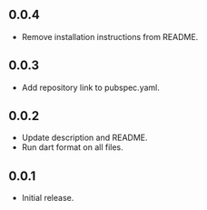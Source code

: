 ## 0.0.4

* Remove installation instructions from README.

## 0.0.3

* Add repository link to pubspec.yaml.

## 0.0.2

* Update description and README.
* Run dart format on all files.

## 0.0.1

* Initial release.
